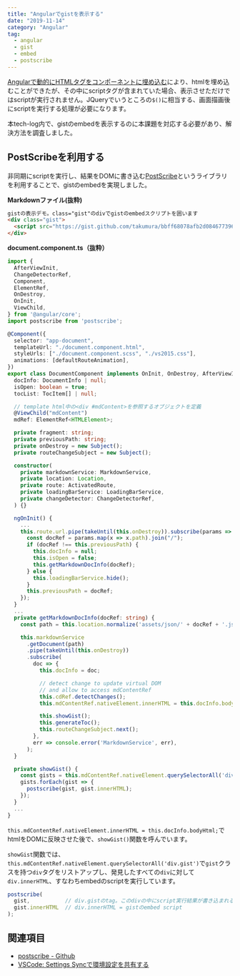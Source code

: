 ```yaml
---
title: "Angularでgistを表示する"
date: "2019-11-14"
category: "Angular"
tag:
  - angular
  - gist
  - embed
  - postscribe
---
```


[Angularで動的にHTMLタグをコンポーネントに埋め込む](doc/angular/angular-embed-html-tag)<!--rehype:class=internal-link-->により、htmlを埋め込むことができたが、その中にscriptタグが含まれていた場合、表示させただけではscriptが実行されません。JQueryでいうところの`$()`に相当する、画面描画後にscriptを実行する処理が必要になります。

本tech-log内で、gistのembedを表示するのに本課題を対応する必要があり、解決方法を調査しました。

## PostScribeを利用する

非同期にscriptを実行し、結果をDOMに書き込む[PostScribe](https://krux.github.io/postscribe/)というライブラリを利用することで、gistのembedを実現しました。

**Markdownファイル(抜粋)**

```html
gistの表示デモ。class="gist"のdivでgistのembedスクリプトを囲います
<div class="gist">
  <script src="https://gist.github.com/takumura/bbff68078afb2d0846773965d1678c7c.js"></script>
</div>
```

**document.component.ts（抜粋）**

```ts
import {
  AfterViewInit,
  ChangeDetectorRef,
  Component,
  ElementRef,
  OnDestroy,
  OnInit,
  ViewChild,
} from '@angular/core';
import postscribe from 'postscribe';

@Component({
  selector: "app-document",
  templateUrl: "./document.component.html",
  styleUrls: ["./document.component.scss", "./vs2015.css"],
  animations: [defaultRouteAnimation],
})
export class DocumentComponent implements OnInit, OnDestroy, AfterViewInit {
  docInfo: DocumentInfo | null;
  isOpen: boolean = true;
  tocList: TocItem[] | null;

  // template html中の<div #mdContent>を参照するオブジェクトを定義
  @ViewChild("mdContent")
  mdRef: ElementRef<HTMLElement>;

  private fragment: string;
  private previousPath: string;
  private onDestroy = new Subject();
  private routeChangeSubject = new Subject();

  constructor(
    private markdownService: MarkdownService,
    private location: Location,
    private route: ActivatedRoute,
    private loadingBarService: LoadingBarService,
    private changeDetector: ChangeDetectorRef,
  ) {}

  ngOnInit() {
    ...
    this.route.url.pipe(takeUntil(this.onDestroy)).subscribe(params => {
      const docRef = params.map(x => x.path).join("/");
      if (docRef !== this.previousPath) {
        this.docInfo = null;
        this.isOpen = false;
        this.getMarkdownDocInfo(docRef);
      } else {
        this.loadingBarService.hide();
      }
      this.previousPath = docRef;
    });
  }
  ...
  private getMarkdownDocInfo(docRef: string) {
    const path = this.location.normalize('assets/json/' + docRef + '.json');

    this.markdownService
      .getDocument(path)
      .pipe(takeUntil(this.onDestroy))
      .subscribe(
        doc => {
          this.docInfo = doc;

          // detect change to update virtual DOM
          // and allow to access mdContentRef
          this.cdRef.detectChanges();
          this.mdContentRef.nativeElement.innerHTML = this.docInfo.bodyHtml;

          this.showGist();
          this.generateToc();
          this.routeChangeSubject.next();
        },
        err => console.error('MarkdownService', err),
      );
  }

  private showGist() {
    const gists = this.mdContentRef.nativeElement.querySelectorAll('div.gist');
    gists.forEach(gist => {
      postscribe(gist, gist.innerHTML);
    });
  }
  ...
}
```

`this.mdContentRef.nativeElement.innerHTML = this.docInfo.bodyHtml;`でhtmlをDOMに反映させた後で、`showGist()`関数を呼んでいます。

`showGist`関数では、`this.mdContentRef.nativeElement.querySelectorAll('div.gist')`で`gist`クラスを持つ`div`タグをリストアップし、発見したすべての`div`に対して`div.innerHTML`、すなわちembedのscriptを実行しています。

```ts
postscribe(
  gist,           // div.gistのtag。このdivの中にscript実行結果が書き込まれる。
  gist.innerHTML  // div.innerHTML = gistのembed script
);
```

## 関連項目

- [postscribe - Github](https://github.com/krux/postscribe)
- [VSCode: Settings Syncで環境設定を共有する](doc/env/vscode-settings-sync)<!--rehype:class=internal-link-->
